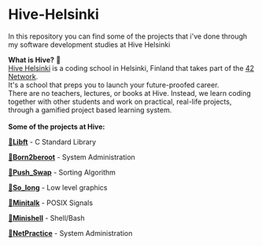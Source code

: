 # Hive-Helsinki
In this repository you can find some of the projects that i've done through my software development studies at Hive Helsinki<br />

**What is Hive?** :bee:<br />
[Hive Helsinki](https://www.hive.fi/en) is a coding school in Helsinki, Finland that takes part of the [42 Network](https://42.fr/en/homepage/).<br />
It's a school that preps you to launch your future-proofed career.<br />
There are no teachers, lectures, or books at Hive. Instead, we learn coding together with other students and work on practical, real-life projects, through a gamified project based learning system.<br /><br />
**Some of the projects at Hive:**<br />

[:bee:**Libft**](https://github.com/hhosri/Hive-Helsinki/tree/master/Libft) - C Standard Library<br />

[:bee:**Born2beroot**](https://github.com/hhosri/Hive-Helsinki/tree/master/Born2beroot) - System Administration<br />

[:bee:**Push_Swap**](https://github.com/hhosri/Hive-Helsinki/tree/master/push_swap) - Sorting Algorithm<br />

[:bee:**So_long**](https://github.com/hhosri/Hive-Helsinki/tree/master/so_long) - Low level graphics<br />

[:bee:**Minitalk**](https://github.com/hhosri/Hive-Helsinki/tree/master/Minitalk) - POSIX Signals<br />

[:bee:**Minishell**](https://github.com/hhosri/Hive-Helsinki/tree/master/Minishell) - Shell/Bash<br />

[:bee:**NetPractice**](https://github.com/hhosri/Hive-Helsinki/tree/master/NetPractice) - System Administration<br />
